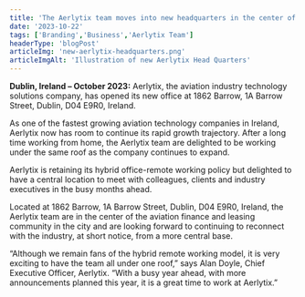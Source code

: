 ```yaml
---
title: 'The Aerlytix team moves into new headquarters in the center of Dublin'
date: '2023-10-22'
tags: ['Branding','Business','Aerlytix Team']
headerType: 'blogPost'
articleImg: 'new-aerlytix-headquarters.png'
articleImgAlt: 'Illustration of new Aerlytix Head Quarters'
---
```


**Dublin, Ireland – October 2023:** Aerlytix, the aviation industry technology solutions company, has opened its new office at 1862 Barrow, 1A Barrow Street, Dublin, D04 E9R0, Ireland.

As one of the fastest growing aviation technology companies in Ireland, Aerlytix now has room to continue its rapid growth trajectory. After a long time working from home, the Aerlytix team are delighted to be working under the same roof as the company continues to expand.

Aerlytix is retaining its hybrid office-remote working policy but delighted to have a central location to meet with colleagues, clients and industry executives in the busy months ahead.  

Located at 1862 Barrow, 1A Barrow Street, Dublin, D04 E9R0, Ireland, the Aerlytix team are in the center of the aviation finance and leasing community in the city and are looking forward to continuing to reconnect with the industry, at short notice, from a more central base.  

“Although we remain fans of the hybrid remote working model, it is very exciting to have the team all under one roof,” says Alan Doyle, Chief Executive Officer, Aerlytix. “With a busy year ahead, with more announcements planned this year, it is a great time to work at Aerlytix.”